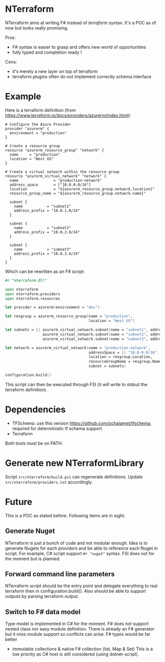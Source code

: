 # NTerraform
NTerraform aims at writing F# instead of *terraform* syntax. It's a POC as of now but looks really promising.

Pros:
* F# syntax is easier to grasp and offers new world of opportunities
* fully typed and completion ready !

Cons:
* it's merely a new layer on top of terraform
* terraform plugins often do not implement correctly schema interface

# Example
Here is a terraform definition (from https://www.terraform.io/docs/providers/azurerm/index.html):

```
# Configure the Azure Provider
provider "azurerm" { 
  environment = "production"
}

# Create a resource group
resource "azurerm_resource_group" "network" {
  name     = "production"
  location = "West US"
}

# Create a virtual network within the resource group
resource "azurerm_virtual_network" "network" {
  name                = "production-network"
  address_space       = ["10.0.0.0/16"]
  location            = "${azurerm_resource_group.network.location}"
  resource_group_name = "${azurerm_resource_group.network.name}"

  subnet {
    name           = "subnet1"
    address_prefix = "10.0.1.0/24"
  }

  subnet {
    name           = "subnet2"
    address_prefix = "10.0.2.0/24"
  }

  subnet {
    name           = "subnet3"
    address_prefix = "10.0.3.0/24"
  }
}
```

Which can be rewritten as an F# script:
```fsharp
#r "nterraform.dll"

open nterraform
open nterraform.providers
open nterraform.resources

let provider = azurerm(environment = "dev")

let resgroup = azurerm_resource_group(name = "production",
                                      location = "West US")

let subnets = [| azurerm_virtual_network.subnet(name = "subnet1", addressPrefix = "10.0.1.0/24")
                 azurerm_virtual_network.subnet(name = "subnet2", addressPrefix = "10.0.2.0/24")
                 azurerm_virtual_network.subnet(name = "subnet3", addressPrefix = "10.0.3.0/24") |]

let network = azurerm_virtual_network(name = "production-network",
                                      addressSpace = [| "10.0.0.0/16" |],
                                      location = resgroup.Location,
                                      resourceGroupName = resgroup.Name,
                                      subnet = subnets)

configuration.build()
```

This script can then be executed through FSI (it will write to stdout the terraform definition).

# Dependencies
* TFSchema: use this version https://github.com/pchalamet/tfschema, required for deterministic tf schema support
* Terraform

Both tools must be on PATH.

# Generate new NTerraformLibrary
Script `src/nterraform/build.ps1` can regenerate definitions. Update `src/nterraform/providers.txt` accordingly.

# Future
This is a POC as stated before. Following items are in sight:

## Generate Nuget
NTerraform is just a bunch of code and not modular enough.
Idea is to generate Nugets for each providers and be able to reference each Nuget in script.
For example, C# script support `#r "nuget"` syntax. FSI does not for the moment but is planned.

## Forward command line parameters
NTerraform script should be the entry point and delegate everything to real terraform then in configuration.build().
Also should be able to support outputs by parsing terraform output.

## Switch to F# data model
Type model is implemented in C# for the moment. F# does not support nested class nor easy module definition.
There is already an F# generator but it miss module support so conflicts can arise.
F# types would be far better
* immutable collections & native F# collection (list, Map & Set)
This is a low priority as C# host is still considered (using dotnet-script).